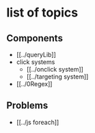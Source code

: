 # list of topics
## Components
- [[../queryLib]]
- click systems
	- [[../onclick system]]
	- [[../targeting system]]
- [[../0Regex]]

## Problems
- [[../js foreach]]

